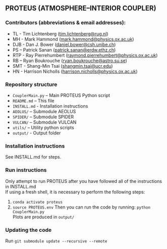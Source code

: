 ## PROTEUS (ATMOSPHERE–INTERIOR COUPLER)

### Contributors (abbreviations & email addresses):
* TL - Tim Lichtenberg (tim.lichtenberg@rug.nl)
* MH - Mark Hammond (mark.hammond@physics.ox.ac.uk)
* DJB - Dan J. Bower (daniel.bower@csh.unibe.ch)
* PS – Patrick Sanan (patrick.sanan@erdw.ethz.ch)
* RTP - Ray Pierrehumbert (raymond.pierrehumbert@physics.ox.ac.uk)
* RB – Ryan Boukrouche (ryan.boukrouche@astro.su.se)
* SMT - Shang-Min Tsai (shangmin.tsai@ucr.edu)
* HN - Harrison Nicholls (harrison.nicholls@physics.ox.ac.uk)

### Repository structure
* `CouplerMain.py`  – Main PROTEUS Python script
* `README.md`       – This file
* `INSTALL.md`      - Installation instructions
* `AEOLUS/`         – Submodule AEOLUS
* `SPIDER/`         – Submodule SPIDER
* `VULCAN/`         – Submodule VULCAN
* `utils/`          – Utility python scripts
* `output/`         - Output folder

### Installation instructions
See INSTALL.md for steps.

### Run instructions
Only attempt to run PROTEUS after you have followed all of the instructions in INSTALL.md    
If using a fresh shell, it is necessary to perform the following steps:     
1. `conda activate proteus`
2. `source PROTEUS.env`
Then you can run the code by running: `python CouplerMain.py`      
Plots are produced in `output/`      

### Updating the code
Run `git submodule update --recursive --remote`

